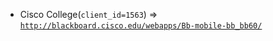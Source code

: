  - Cisco College(`client_id=1563`) => [`http://blackboard.cisco.edu/webapps/Bb-mobile-bb_bb60/`](http://blackboard.cisco.edu/webapps/Bb-mobile-bb_bb60/)

